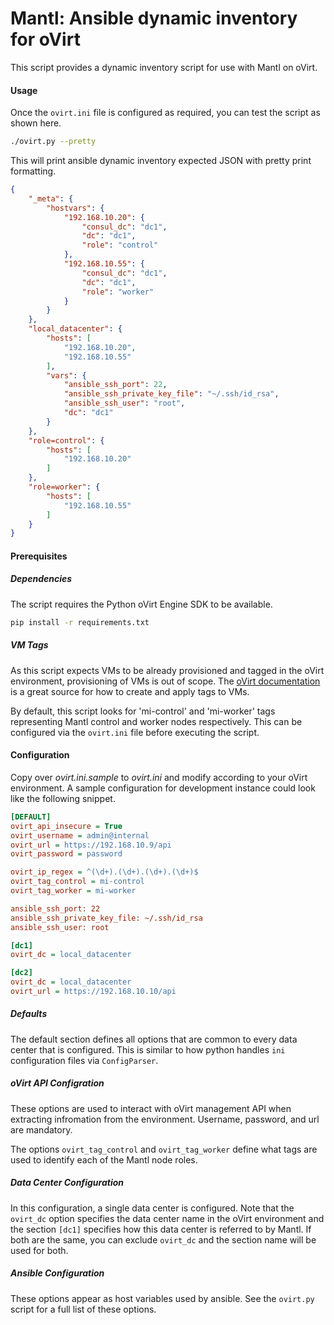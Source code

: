 # Mantl: Ansible dynamic inventory for oVirt

This script provides a dynamic inventory script for use with Mantl on oVirt.

#### Usage

Once the `ovirt.ini` file is configured as required, you can test the script as shown here.

```sh
./ovirt.py --pretty
```

This will print ansible dynamic inventory expected JSON with pretty print formatting.
```json
{
    "_meta": {
        "hostvars": {
            "192.168.10.20": {
                "consul_dc": "dc1",
                "dc": "dc1",
                "role": "control"
            },
            "192.168.10.55": {
                "consul_dc": "dc1",
                "dc": "dc1",
                "role": "worker"
            }
        }
    },
    "local_datacenter": {
        "hosts": [
            "192.168.10.20",
            "192.168.10.55"
        ],
        "vars": {
            "ansible_ssh_port": 22,
            "ansible_ssh_private_key_file": "~/.ssh/id_rsa",
            "ansible_ssh_user": "root",
            "dc": "dc1"
        }
    },
    "role=control": {
        "hosts": [
            "192.168.10.20"
        ]
    },
    "role=worker": {
        "hosts": [
            "192.168.10.55"
        ]
    }
}

```
#### Prerequisites

##### Dependencies
The script requires the Python oVirt Engine SDK to be available.

```sh
pip install -r requirements.txt
```

##### VM Tags

As this script expects VMs to be already provisioned and tagged in the oVirt environment, provisioning of VMs is out of scope. The [oVirt documentation](http://www.ovirt.org/OVirt_Administration_Guide#Customizing_Hosts_with_Tags) is a great source for how to create and apply tags to VMs.

By default, this script looks for 'mi-control' and 'mi-worker' tags representing Mantl control and worker nodes respectively. This can be configured via the `ovirt.ini` file before executing the script.

#### Configuration

Copy over _ovirt.ini.sample_ to _ovirt.ini_ and modify according to your oVirt environment. A sample configuration for development instance could look like the following snippet.

```ini
[DEFAULT]
ovirt_api_insecure = True
ovirt_username = admin@internal
ovirt_url = https://192.168.10.9/api
ovirt_password = password

ovirt_ip_regex = ^(\d+).(\d+).(\d+).(\d+)$
ovirt_tag_control = mi-control
ovirt_tag_worker = mi-worker

ansible_ssh_port: 22
ansible_ssh_private_key_file: ~/.ssh/id_rsa
ansible_ssh_user: root

[dc1]
ovirt_dc = local_datacenter

[dc2]
ovirt_dc = local_datacenter
ovirt_url = https://192.168.10.10/api

```
##### Defaults

The default section defines all options that are common to every data center that is configured. This is similar to how python handles `ini` configuration files via `ConfigParser`.

##### oVirt API Configration

These options are used to interact with oVirt management API when extracting infromation from the environment. Username, password, and url are mandatory.

The options `ovirt_tag_control` and `ovirt_tag_worker` define what tags are used to identify each of the Mantl node roles.

##### Data Center Configuration

In this configuration, a single data center is configured. Note that the `ovirt_dc` option specifies the data center name in the oVirt environment and the section `[dc1]` specifies how this data center is referred to by Mantl. If both are the same, you can exclude `ovirt_dc` and the section name will be used for both.

##### Ansible Configuration

These options appear as host variables used by ansible. See the `ovirt.py` script for a full list of these options.
